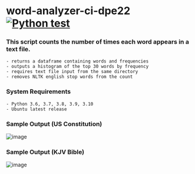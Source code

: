 # word-analyzer-ci-dpe22  [![Python test](https://github.com/EC530/word-analyzer-ci-dpe22/actions/workflows/python-test.yml/badge.svg)](https://github.com/EC530/word-analyzer-ci-dpe22/actions/workflows/python-test.yml)

### This script counts the number of times each word appears in a text file.
    - returns a dataframe containing words and frequencies
    - outputs a histogram of the top 30 words by frequency
    - requires text file input from the same directory
    - removes NLTK english stop words from the count
    
### System Requirements
    - Python 3.6, 3.7, 3.8, 3.9, 3.10
    - Ubuntu latest release

### Sample Output (US Constitution)
![image](https://user-images.githubusercontent.com/74585697/151681831-97b8bc03-1d37-447c-bbd8-87a8e7919f63.png)

### Sample Output (KJV Bible)
![image](https://user-images.githubusercontent.com/74585697/151681835-dfe22fe4-7c62-426f-93b7-23e8e2b5ccd9.png)
